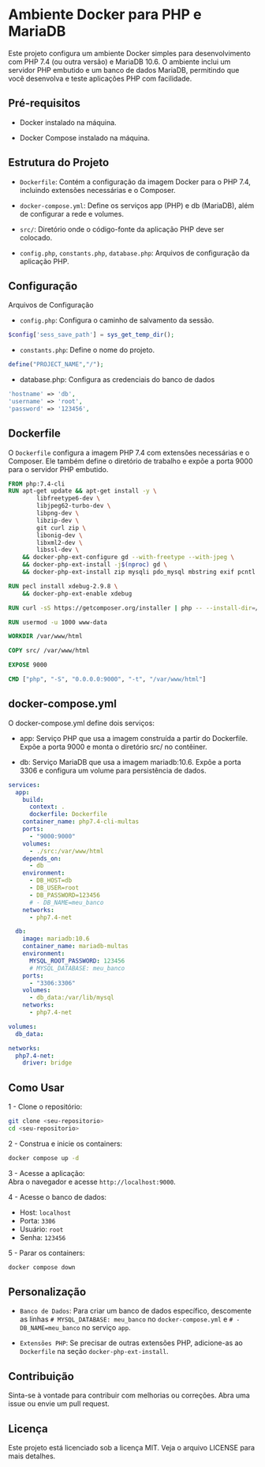 # Ambiente Docker para PHP e MariaDB

Este projeto configura um ambiente Docker simples para desenvolvimento com PHP 7.4 (ou outra versão) e MariaDB 10.6. O ambiente inclui um servidor PHP embutido e um banco de dados MariaDB, permitindo que você desenvolva e teste aplicações PHP com facilidade.
## Pré-requisitos

  - Docker instalado na máquina.

  - Docker Compose instalado na máquina.

## Estrutura do Projeto

  - `Dockerfile`: Contém a configuração da imagem Docker para o PHP 7.4, incluindo extensões necessárias e o Composer.

  - `docker-compose.yml`: Define os serviços app (PHP) e db (MariaDB), além de configurar a rede e volumes.

  - `src/`: Diretório onde o código-fonte da aplicação PHP deve ser colocado.

  - `config.php`, `constants.php`, `database.php`: Arquivos de configuração da aplicação PHP.

## Configuração
Arquivos de Configuração

  - `config.php`: Configura o caminho de salvamento da sessão.
  ```php
  $config['sess_save_path'] = sys_get_temp_dir();
  ```
  - `constants.php`: Define o nome do projeto.
  ```php
  define("PROJECT_NAME","/");
  ```
  - database.php: Configura as credenciais do banco de dados
  ```php
  'hostname' => 'db',
  'username' => 'root',
  'password' => '123456',
  ```

## Dockerfile
O `Dockerfile` configura a imagem PHP 7.4 com extensões necessárias e o Composer. Ele também define o diretório de trabalho e expõe a porta 9000 para o servidor PHP embutido.
```dockerfile
FROM php:7.4-cli
RUN apt-get update && apt-get install -y \
        libfreetype6-dev \
        libjpeg62-turbo-dev \
        libpng-dev \
        libzip-dev \
        git curl zip \
        libonig-dev \
        libxml2-dev \
        libssl-dev \
    && docker-php-ext-configure gd --with-freetype --with-jpeg \
    && docker-php-ext-install -j$(nproc) gd \
    && docker-php-ext-install zip mysqli pdo_mysql mbstring exif pcntl bcmath opcache soap

RUN pecl install xdebug-2.9.8 \
    && docker-php-ext-enable xdebug

RUN curl -sS https://getcomposer.org/installer | php -- --install-dir=/usr/local/bin --filename=composer

RUN usermod -u 1000 www-data

WORKDIR /var/www/html

COPY src/ /var/www/html

EXPOSE 9000

CMD ["php", "-S", "0.0.0.0:9000", "-t", "/var/www/html"]
```
## docker-compose.yml

O docker-compose.yml define dois serviços:

  - app: Serviço PHP que usa a imagem construída a partir do Dockerfile. Expõe a porta 9000 e monta o diretório src/ no contêiner.

  - db: Serviço MariaDB que usa a imagem mariadb:10.6. Expõe a porta 3306 e configura um volume para persistência de dados.

```yaml
services:
  app:
    build:
      context: .
      dockerfile: Dockerfile
    container_name: php7.4-cli-multas
    ports:
      - "9000:9000"
    volumes:
      - ./src:/var/www/html
    depends_on:
      - db
    environment:
      - DB_HOST=db
      - DB_USER=root
      - DB_PASSWORD=123456
      # - DB_NAME=meu_banco
    networks:
      - php7.4-net

  db:
    image: mariadb:10.6
    container_name: mariadb-multas
    environment:
      MYSQL_ROOT_PASSWORD: 123456
      # MYSQL_DATABASE: meu_banco
    ports:
      - "3306:3306"
    volumes:
      - db_data:/var/lib/mysql
    networks:
      - php7.4-net

volumes:
  db_data:

networks:
  php7.4-net:
    driver: bridge
```

## Como Usar

  1 - Clone o repositório:
  ```bash
  git clone <seu-repositorio>
  cd <seu-repositorio>
  ```
2 - Construa e inicie os containers:
  ```bash
  docker compose up -d
  ```
3 - Acesse a aplicação:  
Abra o navegador e acesse `http://localhost:9000`.

4 - Acesse o banco de dados:
  - Host: `localhost`
  - Porta: `3306`
  - Usuário: `root`
  - Senha: `123456`

5 - Parar os containers:
```bash
docker compose down
```

## Personalização

  - `Banco de Dados`: Para criar um banco de dados específico, descomente as linhas `# MYSQL_DATABASE: meu_banco` no `docker-compose.yml` e `# - DB_NAME=meu_banco` no serviço `app`.

  - `Extensões PHP`: Se precisar de outras extensões PHP, adicione-as ao `Dockerfile` na seção `docker-php-ext-install`.

## Contribuição

Sinta-se à vontade para contribuir com melhorias ou correções. Abra uma issue ou envie um pull request.

## Licença

Este projeto está licenciado sob a licença MIT. Veja o arquivo LICENSE para mais detalhes.
